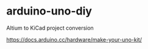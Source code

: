# arduino-uno-diy
Altium to KiCad project conversion

https://docs.arduino.cc/hardware/make-your-uno-kit/
